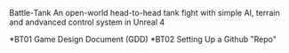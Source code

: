 Battle-Tank
An open-world head-to-head tank fight with simple AI, terrain and andvanced control system in Unreal 4

*BT01 Game Design Document (GDD)
*BT02 Setting Up a Github "Repo"
